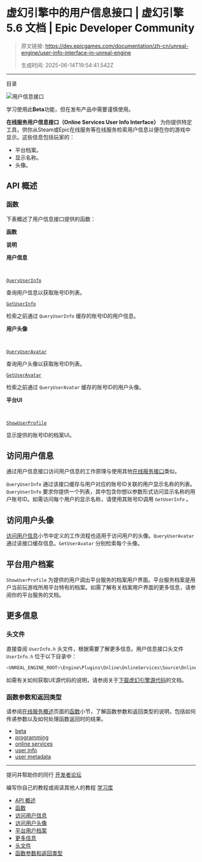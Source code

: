 # 虚幻引擎中的用户信息接口 | 虚幻引擎 5.6 文档 | Epic Developer Community

> 原文链接: https://dev.epicgames.com/documentation/zh-cn/unreal-engine/user-info-interface-in-unreal-engine
> 
> 生成时间: 2025-06-14T19:54:41.542Z

---

目录

![用户信息接口](https://dev.epicgames.com/community/api/documentation/image/38ad65b1-cbb2-404e-896c-1da846cf4f0a?resizing_type=fill&width=1920&height=335)

学习使用此**Beta**功能，但在发布产品中需要谨慎使用。

**在线服务用户信息接口（Online Services User Info Interface）** 为你提供特定工具，供你从Steam或Epic在线服务等在线服务检索用户信息以便在你的游戏中显示。这些信息包括玩家的：

-   平台档案。
-   显示名称。
-   头像。

## API 概述

### 函数

下表概述了用户信息接口提供的函数：

**函数**

**说明**

**用户信息**

 

[`QueryUserInfo`](/documentation/en-us/unreal-engine/API/Plugins/OnlineServicesInterface/Online/IUserInfo/QueryUserInfo)

查询用户信息以获取账号ID列表。

[`GetUserInfo`](/documentation/en-us/unreal-engine/API/Plugins/OnlineServicesInterface/Online/IUserInfo/GetUserInfo)

检索之前通过 `QueryUserInfo` 缓存的账号ID的用户信息。

**用户头像**

 

[`QueryUserAvatar`](/documentation/en-us/unreal-engine/API/Plugins/OnlineServicesInterface/Online/IUserInfo/QueryUserAvatar)

查询用户头像以获取账号ID列表。

[`GetUserAvatar`](/documentation/en-us/unreal-engine/API/Plugins/OnlineServicesInterface/Online/IUserInfo/GetUserAvatar)

检索之前通过 `QueryUserAvatar` 缓存的账号ID的用户头像。

**平台UI**

 

[`ShowUserProfile`](/documentation/en-us/unreal-engine/API/Plugins/OnlineServicesInterface/Online/IUserInfo/ShowUserProfile)

显示提供的账号ID的档案UI。

## 访问用户信息

通过用户信息接口访问用户信息的工作原理与使用其他[在线服务接口](/documentation/zh-cn/unreal-engine/online-services-interfaces-in-unreal-engine)类似。

`QueryUserInfo` 通过该接口缓存与用户对应的账号ID关联的用户显示名称的列表。`QueryUserInfo` 要求你提供一个列表，其中包含你想以参数形式访问显示名称的用户账号ID。如需访问每个用户的显示名称，请使用其账号ID调用 `GetUserInfo` 。

## 访问用户头像

[访问用户信息](/documentation/zh-cn/unreal-engine/user-info-interface-in-unreal-engine#%E8%AE%BF%E9%97%AE%E7%94%A8%E6%88%B7%E4%BF%A1%E6%81%AF)小节中定义的工作流程也适用于访问用户的头像。`QueryUserAvatar` 通过该接口缓存信息。`GetUserAvatar` 分别检索每个头像。

## 平台用户档案

`ShowUserProfile` 为提供的用户调出平台服务的档案用户界面。平台服务档案是用户当前玩游戏所用平台特有的档案。如需了解有关档案用户界面的更多信息，请参阅你的平台服务的文档。

## 更多信息

### 头文件

直接查阅 `UserInfo.h` 头文件，根据需要了解更多信息。用户信息接口头文件 `UserInfo.h` 位于以下目录中：

```cpp
<UNREAL_ENGINE_ROOT>\Engine\Plugins\Online\OnlineServices\Source\OnlineServicesInterface\Public\Online
```

如需有关如何获取UE源代码的说明，请参阅关于[下载虚幻引擎源代码](/documentation/zh-cn/unreal-engine/downloading-source-code-in-unreal-engine)的文档。

### 函数参数和返回类型

请参阅[在线服务概述](/documentation/zh-cn/unreal-engine/overview-of-online-services-in-unreal-engine)页面的[函数](/documentation/zh-cn/unreal-engine/overview-of-online-services-in-unreal-engine#%E5%87%BD%E6%95%B0)小节，了解函数参数和返回类型的说明，包括如何传递参数以及如何处理函数返回时的结果。

-   [beta](https://dev.epicgames.com/community/search?query=beta)
-   [programming](https://dev.epicgames.com/community/search?query=programming)
-   [online services](https://dev.epicgames.com/community/search?query=online%20services)
-   [user info](https://dev.epicgames.com/community/search?query=user%20info)
-   [user metadata](https://dev.epicgames.com/community/search?query=user%20metadata)

* * *

提问并帮助你的同行 [开发者论坛](https://forums.unrealengine.com/categories?tag=unreal-engine)

编写你自己的教程或阅读其他人的教程 [学习库](https://dev.epicgames.com/community/unreal-engine/learning)

-   [API 概述](/documentation/zh-cn/unreal-engine/user-info-interface-in-unreal-engine#api%E6%A6%82%E8%BF%B0)
-   [函数](/documentation/zh-cn/unreal-engine/user-info-interface-in-unreal-engine#%E5%87%BD%E6%95%B0)
-   [访问用户信息](/documentation/zh-cn/unreal-engine/user-info-interface-in-unreal-engine#%E8%AE%BF%E9%97%AE%E7%94%A8%E6%88%B7%E4%BF%A1%E6%81%AF)
-   [访问用户头像](/documentation/zh-cn/unreal-engine/user-info-interface-in-unreal-engine#%E8%AE%BF%E9%97%AE%E7%94%A8%E6%88%B7%E5%A4%B4%E5%83%8F)
-   [平台用户档案](/documentation/zh-cn/unreal-engine/user-info-interface-in-unreal-engine#%E5%B9%B3%E5%8F%B0%E7%94%A8%E6%88%B7%E6%A1%A3%E6%A1%88)
-   [更多信息](/documentation/zh-cn/unreal-engine/user-info-interface-in-unreal-engine#%E6%9B%B4%E5%A4%9A%E4%BF%A1%E6%81%AF)
-   [头文件](/documentation/zh-cn/unreal-engine/user-info-interface-in-unreal-engine#%E5%A4%B4%E6%96%87%E4%BB%B6)
-   [函数参数和返回类型](/documentation/zh-cn/unreal-engine/user-info-interface-in-unreal-engine#%E5%87%BD%E6%95%B0%E5%8F%82%E6%95%B0%E5%92%8C%E8%BF%94%E5%9B%9E%E7%B1%BB%E5%9E%8B)